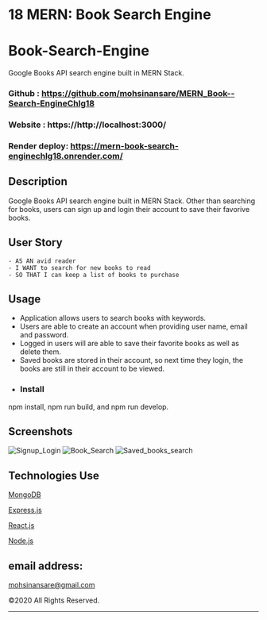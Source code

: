 # 18 MERN: Book Search Engine

# Book-Search-Engine

Google Books API search engine built in MERN Stack.

### Github : https://github.com/mohsinansare/MERN_Book--Search-EngineChlg18
### Website : https://http://localhost:3000/
### Render deploy: https://mern-book-search-enginechlg18.onrender.com/

## Description
Google Books API search engine built in MERN Stack. Other than searching for books, users can sign up and login their account to save their favorive books.


## User Story
```
- AS AN avid reader
- I WANT to search for new books to read
- SO THAT I can keep a list of books to purchase
```

## Usage
- Application allows users to search books with keywords.
- Users are able to create an account when providing user name, email and password.
- Logged in users will are able to save their favorite books as well as delete them.
- Saved books are stored in their account, so next time they login, the books are still in their account to be viewed.
- ### Install
npm install, npm run build, and
npm run develop.

## Screenshots
![Signup_Login](https://github.com/user-attachments/assets/bc69e43c-7311-4956-8812-5d5ab20ea2ff)
![Book_Search](https://github.com/user-attachments/assets/73f1a966-8d27-4fca-a6ad-b3b0f20c3faa)
![Saved_books_search](https://github.com/user-attachments/assets/a597c734-9402-482b-8330-77087ac20e91)




## Technologies Use
<p><a href="https://www.mongodb.com/">MongoDB</a></p>
<p><a href="https://www.npmjs.com/package/express">Express.js</a></p>
<p><a href="https://reactjs.org/">React.js</a></p>
<p><a href="https://nodejs.org/">Node.js</a></p>


## email address:
mohsinansare@gmail.com

©2020 All Rights Reserved.
- - -
